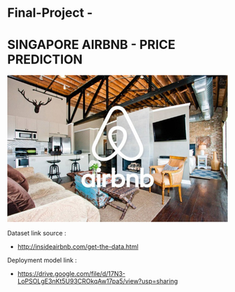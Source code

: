 # Final-Project - 
# SINGAPORE AIRBNB - PRICE PREDICTION 

<img src="images/airbnb1.jpg" width="850">


Dataset link source : 
- http://insideairbnb.com/get-the-data.html


Deployment model link :
- https://drive.google.com/file/d/17N3-LoPSOLgE3nKt5U93CROkqAw17pa5/view?usp=sharing
